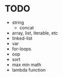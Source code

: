 # TODO

- string
    - concat
- array, list, iterable, etc
- linked-list
- var
- for-loops
- oop
- sort
- max min math
- lambda function
